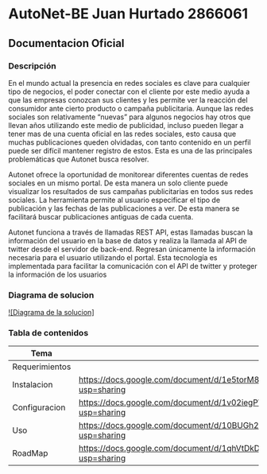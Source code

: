 # AutoNet-BE Juan Hurtado 2866061

## Documentacion Oficial

### Descripción

En el mundo actual la presencia en redes sociales es clave para cualquier tipo de negocios, el poder conectar con el cliente por este medio ayuda a que las empresas conozcan sus clientes y les permite ver la reacción del consumidor ante cierto producto o campaña publicitaria. Aunque las redes sociales son relativamente “nuevas” para algunos negocios hay otros que llevan años utilizando este medio de publicidad, incluso pueden llegar a tener mas de una cuenta oficial en las redes sociales, esto causa que muchas publicaciones queden olvidadas, con tanto contenido en un perfil puede ser difícil mantener registro de estos. Esta es una de las principales problemáticas que Autonet busca resolver. 

Autonet ofrece la oportunidad de monitorear diferentes cuentas de redes sociales en un mismo portal. De esta manera un solo cliente puede visualizar los resultados de sus campañas publicitarias en todos sus redes sociales. La herramienta permite al usuario especificar el tipo de publicación y  las fechas de las publicaciones a ver. De esta manera se facilitará buscar publicaciones antiguas de cada cuenta. 

Autonet funciona a través de llamadas REST API, estas llamadas buscan la información del usuario en la base de datos y realiza la llamada al API de twitter desde el servidor de back-end. Regresan únicamente la información necesaria para el usuario utilizando el portal. Esta tecnología es implementada para facilitar la comunicación con el API de twitter y proteger la información de los usuarios

### Diagrama de solucion
[![Diagrama de la solucion]](diagramaDeSolucion.png)

### Tabla de contenidos
| Tema | Link |
| ------ | ------ |
| Requerimientos |  |
| Instalacion | https://docs.google.com/document/d/1e5torM8nQw_a8sSs7GkHFOaQjwOpczazD_1h-duZXII/edit?usp=sharing |
| Configuracion | https://docs.google.com/document/d/1v02iegPWtv2HLgDZkeyW6D8k5RCUDzsFe1BwIH1g7L0/edit?usp=sharing |
| Uso | https://docs.google.com/document/d/10BUGh2qejlPYJxFGm_TSLGfsCNPz0m4ZUr1p65xTz2w/edit?usp=sharing |
| RoadMap | https://docs.google.com/document/d/1qhVtDkDGWjLXkoppD4WmL0HEoBBJqpP1IOJCoTMKp20/edit?usp=sharing |



